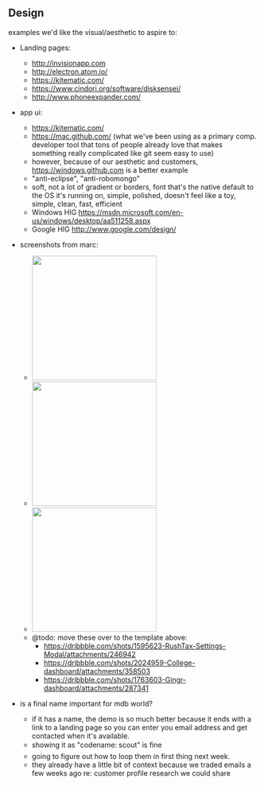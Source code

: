 ## Design

examples we'd like the visual/aesthetic to aspire to:

- Landing pages:
  - http://invisionapp.com
  - http://electron.atom.io/
  - https://kitematic.com/
  - https://www.cindori.org/software/disksensei/
  - http://www.phoneexpander.com/
- app ui:
  - https://kitematic.com/
  - https://mac.github.com/ (what we've been using as a primary comp. developer tool that tons of people already love that makes something really complicated like git seem easy to use)
  - however, because of our aesthetic and customers, https://windows.github.com is a better example
  - "anti-eclipse", "anti-robomongo"
  - soft, not a lot of gradient or borders, font that's the native default to the OS it's running on, simple, polished, doesn't feel like a toy, simple, clean, fast, efficient
  - Windows HIG https://msdn.microsoft.com/en-us/windows/desktop/aa511258.aspx
  - Google HIG http://www.google.com/design/

- screenshots from marc:
  <ul class="list-inline list-unstyled">
    <li>
      <a href="https://dribbble.com/shots/1526280-Paypal-Redesign/attachments/231120" target="_blank">
        <img src="https://d13yacurqjgara.cloudfront.net/users/44485/screenshots/1526280/attachments/231120/real-with-interaction.jpg" height="250" />
      </a>
    </li>
    <li>
      <a href="https://dribbble.com/shots/1315388-Dashboard-Web-App-Product-UI-Design-Job-Summary/attachments/184703" target="_blank">
        <img src="https://d13yacurqjgara.cloudfront.net/users/44126/screenshots/1315388/attachments/184703/job-summary.png" height="250" />
      </a>
    </li>
    <li>
      <a href="https://dribbble.com/shots/1051180-Bills-Bills-Bills/attachments/128358" target="_blank">
        <img src="https://d13yacurqjgara.cloudfront.net/users/78637/screenshots/1051180/attachments/128358/Bills_Bills_Bills_Bigger.jpg" height="250" />
      </a>
    </li>


  </ul>

  - @todo: move these over to the template above:
    - https://dribbble.com/shots/1595623-RushTax-Settings-Modal/attachments/246942
    - https://dribbble.com/shots/2024959-College-dashboard/attachments/358503
    - https://dribbble.com/shots/1763603-Gingr-dashboard/attachments/287341


- is a final name important for mdb world?
  - if it has a name, the demo is so much better because it ends with a link to a landing page so you can enter you email address and get contacted when it's available.
  - showing it as "codename: scout" is fine
  - going to figure out how to loop them in first thing next week.
  - they already have a little bit of context because we traded emails a few weeks ago re: customer profile research we could share
